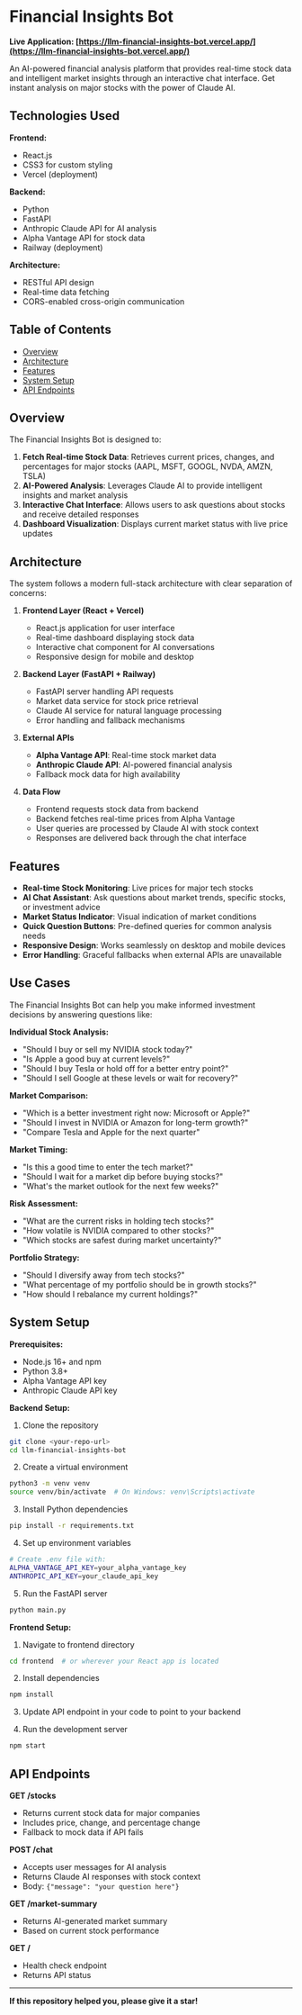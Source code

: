 # Financial Insights Bot

**Live Application: [https://llm-financial-insights-bot.vercel.app/](https://llm-financial-insights-bot.vercel.app/)**

An AI-powered financial analysis platform that provides real-time stock data and intelligent market insights through an interactive chat interface. Get instant analysis on major stocks with the power of Claude AI.

## Technologies Used

**Frontend:**
- React.js
- CSS3 for custom styling
- Vercel (deployment)

**Backend:**
- Python
- FastAPI
- Anthropic Claude API for AI analysis
- Alpha Vantage API for stock data
- Railway (deployment)

**Architecture:**
- RESTful API design
- Real-time data fetching
- CORS-enabled cross-origin communication

## Table of Contents
* [Overview](#overview)
* [Architecture](#architecture)
* [Features](#features)
* [System Setup](#system-setup)
* [API Endpoints](#api-endpoints)

## Overview

The Financial Insights Bot is designed to:

1. **Fetch Real-time Stock Data**: Retrieves current prices, changes, and percentages for major stocks (AAPL, MSFT, GOOGL, NVDA, AMZN, TSLA)
2. **AI-Powered Analysis**: Leverages Claude AI to provide intelligent insights and market analysis
3. **Interactive Chat Interface**: Allows users to ask questions about stocks and receive detailed responses
4. **Dashboard Visualization**: Displays current market status with live price updates

## Architecture

The system follows a modern full-stack architecture with clear separation of concerns:

1. **Frontend Layer (React + Vercel)**
   - React.js application for user interface
   - Real-time dashboard displaying stock data
   - Interactive chat component for AI conversations
   - Responsive design for mobile and desktop

2. **Backend Layer (FastAPI + Railway)**
   - FastAPI server handling API requests
   - Market data service for stock price retrieval
   - Claude AI service for natural language processing
   - Error handling and fallback mechanisms

3. **External APIs**
   - **Alpha Vantage API**: Real-time stock market data
   - **Anthropic Claude API**: AI-powered financial analysis
   - Fallback mock data for high availability

4. **Data Flow**
   - Frontend requests stock data from backend
   - Backend fetches real-time prices from Alpha Vantage
   - User queries are processed by Claude AI with stock context
   - Responses are delivered back through the chat interface

## Features

- **Real-time Stock Monitoring**: Live prices for major tech stocks
- **AI Chat Assistant**: Ask questions about market trends, specific stocks, or investment advice
- **Market Status Indicator**: Visual indication of market conditions
- **Quick Question Buttons**: Pre-defined queries for common analysis needs
- **Responsive Design**: Works seamlessly on desktop and mobile devices
- **Error Handling**: Graceful fallbacks when external APIs are unavailable

## Use Cases

The Financial Insights Bot can help you make informed investment decisions by answering questions like:

**Individual Stock Analysis:**
- "Should I buy or sell my NVIDIA stock today?"
- "Is Apple a good buy at current levels?"
- "Should I buy Tesla or hold off for a better entry point?"
- "Should I sell Google at these levels or wait for recovery?"

**Market Comparison:**
- "Which is a better investment right now: Microsoft or Apple?"
- "Should I invest in NVIDIA or Amazon for long-term growth?"
- "Compare Tesla and Apple for the next quarter"

**Market Timing:**
- "Is this a good time to enter the tech market?"
- "Should I wait for a market dip before buying stocks?"
- "What's the market outlook for the next few weeks?"

**Risk Assessment:**
- "What are the current risks in holding tech stocks?"
- "How volatile is NVIDIA compared to other stocks?"
- "Which stocks are safest during market uncertainty?"

**Portfolio Strategy:**
- "Should I diversify away from tech stocks?"
- "What percentage of my portfolio should be in growth stocks?"
- "How should I rebalance my current holdings?"

## System Setup

**Prerequisites:**
- Node.js 16+ and npm
- Python 3.8+
- Alpha Vantage API key
- Anthropic Claude API key

**Backend Setup:**

1. Clone the repository
```bash
git clone <your-repo-url>
cd llm-financial-insights-bot
```

2. Create a virtual environment
```bash
python3 -m venv venv
source venv/bin/activate  # On Windows: venv\Scripts\activate
```

3. Install Python dependencies
```bash
pip install -r requirements.txt
```

4. Set up environment variables
```bash
# Create .env file with:
ALPHA_VANTAGE_API_KEY=your_alpha_vantage_key
ANTHROPIC_API_KEY=your_claude_api_key
```

5. Run the FastAPI server
```bash
python main.py
```

**Frontend Setup:**

1. Navigate to frontend directory
```bash
cd frontend  # or wherever your React app is located
```

2. Install dependencies
```bash
npm install
```

3. Update API endpoint in your code to point to your backend

4. Run the development server
```bash
npm start
```

## API Endpoints

**GET /stocks**
- Returns current stock data for major companies
- Includes price, change, and percentage change
- Fallback to mock data if API fails

**POST /chat**
- Accepts user messages for AI analysis
- Returns Claude AI responses with stock context
- Body: `{"message": "your question here"}`

**GET /market-summary**
- Returns AI-generated market summary
- Based on current stock performance

**GET /**
- Health check endpoint
- Returns API status

---

**If this repository helped you, please give it a star!**